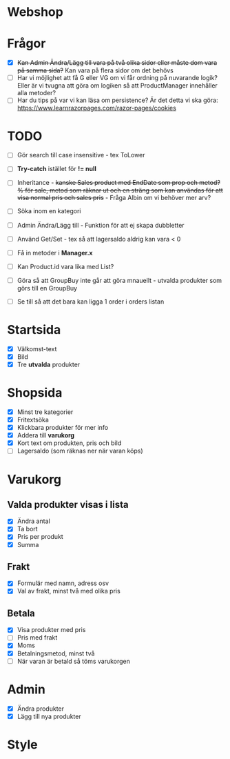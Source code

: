 # Webshop

# Frågor


- [x] ~~Kan Admin Ändra/Lägg till vara på två olika sidor eller måste dom vara på samma sida?~~ Kan vara på flera sidor om det behövs
- [ ] Har vi möjlighet att få G eller VG om vi får ordning på nuvarande logik? Eller är vi tvugna att göra om logiken så att ProductManager innehåller alla metoder?
- [ ] Har du tips på var vi kan läsa om persistence? Är det detta vi ska göra: https://www.learnrazorpages.com/razor-pages/cookies

# TODO

- [ ] Gör search till case insensitive - tex ToLower
- [ ] **Try-catch** istället för **!= null**
- [ ] Inheritance - ~~kanske Sales product med EndDate som prop och metod? % för sale, metod som räknar ut och en sträng som kan användas för att visa normal pris och sales pris~~ - Fråga Albin om vi behöver mer arv?
- [ ] Söka inom en kategori
- [ ] Admin Ändra/Lägg till - Funktion för att ej skapa dubbletter
- [ ] Använd Get/Set - tex så att lagersaldo aldrig kan vara < 0
- [ ] Få in metoder i **Manager.x**
- [ ] Kan Product.id vara lika med List<Index>?
- [ ] Göra så att GroupBuy inte går att göra mnauellt - utvalda produkter som görs till en GroupBuy
- [ ] Se till så att det bara kan ligga 1 order i orders listan


# Startsida

- [x] Välkomst-text
- [x] Bild
- [x] Tre **utvalda** produkter

# Shopsida

- [x] Minst tre kategorier
- [x] Fritextsöka
- [x] Klickbara produkter för mer info
- [x] Addera till **varukorg**
- [x] Kort text om produkten, pris och bild
- [ ] Lagersaldo (som räknas ner när varan köps)

# Varukorg

## Valda produkter visas i lista

- [x] Ändra antal
- [x] Ta bort
- [x] Pris per produkt
- [x] Summa

## Frakt

- [x] Formulär med namn, adress osv
- [x] Val av frakt, minst två med olika pris

## Betala

- [x] Visa produkter med pris
- [ ] Pris med frakt
- [x] Moms
- [x] Betalningsmetod, minst två
- [ ] När varan är betald så töms varukorgen

# Admin

- [x] Ändra produkter
- [x] Lägg till nya produkter

# Style
